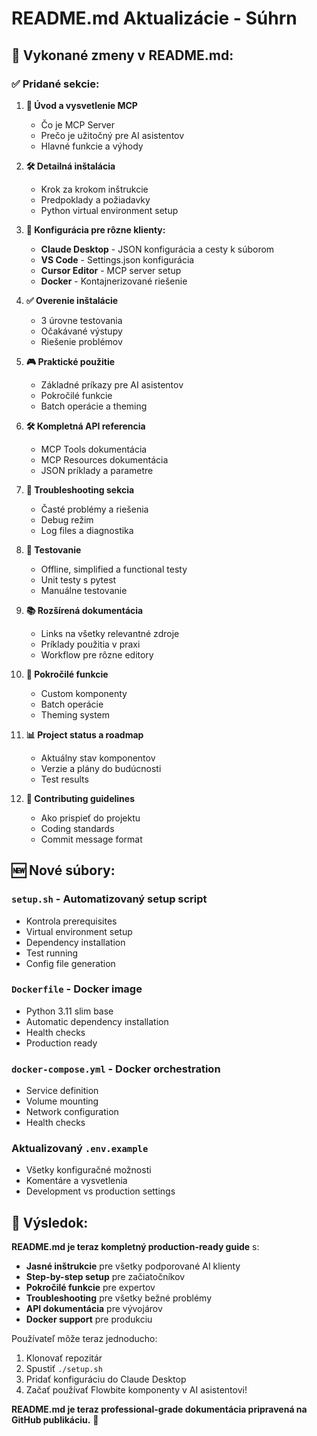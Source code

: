 # README.md Aktualizácie - Súhrn

## 🔄 Vykonané zmeny v README.md:

### ✅ Pridané sekcie:

1. **🎯 Úvod a vysvetlenie MCP**
   - Čo je MCP Server
   - Prečo je užitočný pre AI asistentov
   - Hlavné funkcie a výhody

2. **🛠️ Detailná inštalácia**
   - Krok za krokom inštrukcie
   - Predpoklady a požiadavky
   - Python virtual environment setup

3. **🔧 Konfigurácia pre rôzne klienty:**
   - **Claude Desktop** - JSON konfigurácia a cesty k súborom
   - **VS Code** - Settings.json konfigurácia
   - **Cursor Editor** - MCP server setup
   - **Docker** - Kontajnerizované riešenie

4. **✅ Overenie inštalácie**
   - 3 úrovne testovania
   - Očakávané výstupy
   - Riešenie problémov

5. **🎮 Praktické použitie**
   - Základné príkazy pre AI asistentov
   - Pokročilé funkcie
   - Batch operácie a theming

6. **🛠️ Kompletná API referencia**
   - MCP Tools dokumentácia
   - MCP Resources dokumentácia  
   - JSON príklady a parametre

7. **🐛 Troubleshooting sekcia**
   - Časté problémy a riešenia
   - Debug režim
   - Log files a diagnostika

8. **🧪 Testovanie**
   - Offline, simplified a functional testy
   - Unit testy s pytest
   - Manuálne testovanie

9. **📚 Rozšírená dokumentácia**
   - Links na všetky relevantné zdroje
   - Príklady použitia v praxi
   - Workflow pre rôzne editory

10. **🚀 Pokročilé funkcie**
    - Custom komponenty
    - Batch operácie
    - Theming system

11. **📊 Project status a roadmap**
    - Aktuálny stav komponentov
    - Verzie a plány do budúcnosti
    - Test results

12. **🤝 Contributing guidelines**
    - Ako prispieť do projektu
    - Coding standards
    - Commit message format

## 🆕 Nové súbory:

### `setup.sh` - Automatizovaný setup script
- Kontrola prerequisites 
- Virtual environment setup
- Dependency installation
- Test running
- Config file generation

### `Dockerfile` - Docker image
- Python 3.11 slim base
- Automatic dependency installation
- Health checks
- Production ready

### `docker-compose.yml` - Docker orchestration
- Service definition
- Volume mounting
- Network configuration
- Health checks

### Aktualizovaný `.env.example`
- Všetky konfiguračné možnosti
- Komentáre a vysvetlenia
- Development vs production settings

## 🎯 Výsledok:

**README.md je teraz kompletný production-ready guide** s:

- **Jasné inštrukcie** pre všetky podporované AI klienty
- **Step-by-step setup** pre začiatočníkov  
- **Pokročilé funkcie** pre expertov
- **Troubleshooting** pre všetky bežné problémy
- **API dokumentácia** pre vývojárov
- **Docker support** pre produkciu

Používateľ môže teraz jednoducho:
1. Klonovať repozitár
2. Spustiť `./setup.sh`
3. Pridať konfiguráciu do Claude Desktop
4. Začať používať Flowbite komponenty v AI asistentovi!

**README.md je teraz professional-grade dokumentácia pripravená na GitHub publikáciu.** 🚀